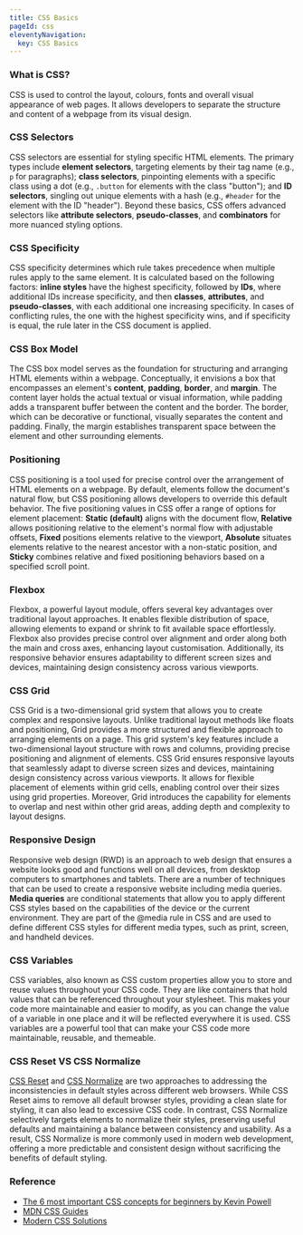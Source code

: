 ```yaml
---
title: CSS Basics
pageId: css
eleventyNavigation:
  key: CSS Basics
---
```


### What is CSS?

CSS is used to control the layout, colours, fonts and overall visual appearance of web pages. It allows developers to separate the structure and content of a webpage from its visual design.

### CSS Selectors

CSS selectors are essential for styling specific HTML elements. The primary types include **element selectors**, targeting elements by their tag name (e.g., `p` for paragraphs); **class selectors**, pinpointing elements with a specific class using a dot (e.g., `.button` for elements with the class "button"); and **ID selectors**, singling out unique elements with a hash (e.g., `#header` for the element with the ID "header"). Beyond these basics, CSS offers advanced selectors like **attribute selectors**, **pseudo-classes**, and **combinators** for more nuanced styling options.

### CSS Specificity

CSS specificity determines which rule takes precedence when multiple rules apply to the same element. It is calculated based on the following factors: **inline styles** have the highest specificity, followed by **IDs**, where additional IDs increase specificity, and then **classes**, **attributes**, and **pseudo-classes**, with each additional one increasing specificity. In cases of conflicting rules, the one with the highest specificity wins, and if specificity is equal, the rule later in the CSS document is applied.

### CSS Box Model

The CSS box model serves as the foundation for structuring and arranging HTML elements within a webpage. Conceptually, it envisions a box that encompasses an element's **content**, **padding**, **border**, and **margin**. The content layer holds the actual textual or visual information, while padding adds a transparent buffer between the content and the border. The border, which can be decorative or functional, visually separates the content and padding. Finally, the margin establishes transparent space between the element and other surrounding elements.

### Positioning

CSS positioning is a tool used for precise control over the arrangement of HTML elements on a webpage. By default, elements follow the document's natural flow, but CSS positioning allows developers to override this default behavior. The five positioning values in CSS offer a range of options for element placement: **Static (default)** aligns with the document flow, **Relative** allows positioning relative to the element's normal flow with adjustable offsets, **Fixed** positions elements relative to the viewport, **Absolute** situates elements relative to the nearest ancestor with a non-static position, and **Sticky** combines relative and fixed positioning behaviors based on a specified scroll point.

### Flexbox

Flexbox, a powerful layout module, offers several key advantages over traditional layout approaches. It enables flexible distribution of space, allowing elements to expand or shrink to fit available space effortlessly. Flexbox also provides precise control over alignment and order along both the main and cross axes, enhancing layout customisation. Additionally, its responsive behavior ensures adaptability to different screen sizes and devices, maintaining design consistency across various viewports.

### CSS Grid

CSS Grid is a two-dimensional grid system that allows you to create complex and responsive layouts. Unlike traditional layout methods like floats and positioning, Grid provides a more structured and flexible approach to arranging elements on a page. This grid system's key features include a two-dimensional layout structure with rows and columns, providing precise positioning and alignment of elements. CSS Grid ensures responsive layouts that seamlessly adapt to diverse screen sizes and devices, maintaining design consistency across various viewports. It allows for flexible placement of elements within grid cells, enabling control over their sizes using grid properties. Moreover, Grid introduces the capability for elements to overlap and nest within other grid areas, adding depth and complexity to layout designs.

### Responsive Design

Responsive web design (RWD) is an approach to web design that ensures a website looks good and functions well on all devices, from desktop computers to smartphones and tablets. There are a number of techniques that can be used to create a responsive website including media queries. **Media queries** are conditional statements that allow you to apply different CSS styles based on the capabilities of the device or the current environment. They are part of the @media rule in CSS and are used to define different CSS styles for different media types, such as print, screen, and handheld devices.

### CSS Variables

CSS variables, also known as CSS custom properties allow you to store and reuse values throughout your CSS code. They are like containers that hold values that can be referenced throughout your stylesheet. This makes your code more maintainable and easier to modify, as you can change the value of a variable in one place and it will be reflected everywhere it is used. CSS variables are a powerful tool that can make your CSS code more maintainable, reusable, and themeable.

### CSS Reset VS CSS Normalize

[CSS Reset](https://elad2412.github.io/the-new-css-reset/) and [CSS Normalize](https://necolas.github.io/normalize.css/) are two approaches to addressing the inconsistencies in default styles across different web browsers. While CSS Reset aims to remove all default browser styles, providing a clean slate for styling, it can also lead to excessive CSS code. In contrast, CSS Normalize selectively targets elements to normalize their styles, preserving useful defaults and maintaining a balance between consistency and usability. As a result, CSS Normalize is more commonly used in modern web development, offering a more predictable and consistent design without sacrificing the benefits of default styling.

### Reference

- [The 6 most important CSS concepts for beginners by Kevin Powell](https://www.youtube.com/watch?v=JnTPd9G6hoY)
- [MDN CSS Guides](https://developer.mozilla.org/en-US/docs/Learn/CSS)
- [Modern CSS Solutions](https://moderncss.dev/)
